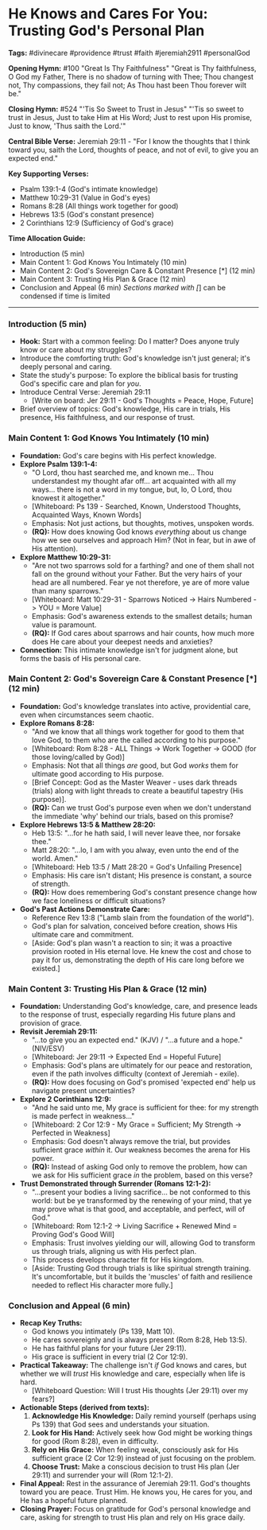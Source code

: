 # He Knows and Cares For You: Trusting God's Personal Plan

**Tags:** #divinecare #providence #trust #faith #jeremiah2911 #personalGod

**Opening Hymn:** #100 "Great Is Thy Faithfulness" "Great is Thy faithfulness, O
God my Father, There is no shadow of turning with Thee; Thou changest not, Thy
compassions, they fail not; As Thou hast been Thou forever wilt be."

**Closing Hymn:** #524 "'Tis So Sweet to Trust in Jesus" "'Tis so sweet to trust
in Jesus, Just to take Him at His Word; Just to rest upon His promise, Just to
know, 'Thus saith the Lord.'"

**Central Bible Verse:** Jeremiah 29:11 - "For I know the thoughts that I think
toward you, saith the Lord, thoughts of peace, and not of evil, to give you an
expected end."

**Key Supporting Verses:**

- Psalm 139:1-4 (God's intimate knowledge)
- Matthew 10:29-31 (Value in God's eyes)
- Romans 8:28 (All things work together for good)
- Hebrews 13:5 (God's constant presence)
- 2 Corinthians 12:9 (Sufficiency of God's grace)

**Time Allocation Guide:**

- Introduction (5 min)
- Main Content 1: God Knows You Intimately (10 min)
- Main Content 2: God's Sovereign Care & Constant Presence [*] (12 min)
- Main Content 3: Trusting His Plan & Grace (12 min)
- Conclusion and Appeal (6 min) _Sections marked with [_] can be condensed if
  time is limited

---

### Introduction (5 min)

- **Hook:** Start with a common feeling: Do I matter? Does anyone truly know or
  care about my struggles?
- Introduce the comforting truth: God's knowledge isn't just general; it's
  deeply personal and caring.
- State the study's purpose: To explore the biblical basis for trusting God's
  specific care and plan for _you_.
- Introduce Central Verse: Jeremiah 29:11
  - [Write on board: Jer 29:11 - God's Thoughts = Peace, Hope, Future]
- Brief overview of topics: God's knowledge, His care in trials, His presence,
  His faithfulness, and our response of trust.

### Main Content 1: God Knows You Intimately (10 min)

- **Foundation:** God's care begins with His perfect knowledge.
- **Explore Psalm 139:1-4:**
  - "O Lord, thou hast searched me, and known me... Thou understandest my
    thought afar off... art acquainted with all my ways... there is not a word
    in my tongue, but, lo, O Lord, thou knowest it altogether."
  - [Whiteboard: Ps 139 - Searched, Known, Understood Thoughts, Acquainted Ways,
    Known Words]
  - Emphasis: Not just actions, but thoughts, motives, unspoken words.
  - **(RQ):** How does knowing God knows _everything_ about us change how we see
    ourselves and approach Him? (Not in fear, but in awe of His attention).
- **Explore Matthew 10:29-31:**
  - "Are not two sparrows sold for a farthing? and one of them shall not fall on
    the ground without your Father. But the very hairs of your head are all
    numbered. Fear ye not therefore, ye are of more value than many sparrows."
  - [Whiteboard: Matt 10:29-31 - Sparrows Noticed -> Hairs Numbered -> YOU =
    More Value]
  - Emphasis: God's awareness extends to the smallest details; human value is
    paramount.
  - **(RQ):** If God cares about sparrows and hair counts, how much more does He
    care about your deepest needs and anxieties?
- **Connection:** This intimate knowledge isn't for judgment alone, but forms
  the basis of His personal care.

### Main Content 2: God's Sovereign Care & Constant Presence [*] (12 min)

- **Foundation:** God's knowledge translates into active, providential care,
  even when circumstances seem chaotic.
- **Explore Romans 8:28:**
  - "And we know that all things work together for good to them that love God,
    to them who are the called according to his purpose."
  - [Whiteboard: Rom 8:28 - ALL Things -> Work Together -> GOOD (for those
    loving/called by God)]
  - Emphasis: Not that all things _are_ good, but God _works_ them for ultimate
    good according to His purpose.
  - [Brief Concept: God as the Master Weaver - uses dark threads (trials) along
    with light threads to create a beautiful tapestry (His purpose)].
  - **(RQ):** Can we trust God's purpose even when we don't understand the
    immediate 'why' behind our trials, based on this promise?
- **Explore Hebrews 13:5 & Matthew 28:20:**
  - Heb 13:5: "...for he hath said, I will never leave thee, nor forsake thee."
  - Matt 28:20: "...lo, I am with you alway, even unto the end of the world.
    Amen."
  - [Whiteboard: Heb 13:5 / Matt 28:20 = God's Unfailing Presence]
  - Emphasis: His care isn't distant; His presence is constant, a source of
    strength.
  - **(RQ):** How does remembering God's constant presence change how we face
    loneliness or difficult situations?
- **God's Past Actions Demonstrate Care:**
  - Reference Rev 13:8 ("Lamb slain from the foundation of the world").
  - God's plan for salvation, conceived before creation, shows His ultimate care
    and commitment.
  - [Aside: God's plan wasn't a reaction to sin; it was a proactive provision
    rooted in His eternal love. He knew the cost and chose to pay it for us,
    demonstrating the depth of His care long before we existed.]

### Main Content 3: Trusting His Plan & Grace (12 min)

- **Foundation:** Understanding God's knowledge, care, and presence leads to the
  response of trust, especially regarding His future plans and provision of
  grace.
- **Revisit Jeremiah 29:11:**
  - "...to give you an expected end." (KJV) / "...a future and a hope."
    (NIV/ESV)
  - [Whiteboard: Jer 29:11 -> Expected End = Hopeful Future]
  - Emphasis: God's plans are ultimately for our peace and restoration, even if
    the path involves difficulty (context of Jeremiah - exile).
  - **(RQ):** How does focusing on God's promised 'expected end' help us
    navigate present uncertainties?
- **Explore 2 Corinthians 12:9:**
  - "And he said unto me, My grace is sufficient for thee: for my strength is
    made perfect in weakness..."
  - [Whiteboard: 2 Cor 12:9 - My Grace = Sufficient; My Strength -> Perfected in
    Weakness]
  - Emphasis: God doesn't always remove the trial, but provides sufficient grace
    _within_ it. Our weakness becomes the arena for His power.
  - **(RQ):** Instead of asking God only to remove the problem, how can we ask
    for His sufficient grace _in_ the problem, based on this verse?
- **Trust Demonstrated through Surrender (Romans 12:1-2):**
  - "...present your bodies a living sacrifice... be not conformed to this
    world: but be ye transformed by the renewing of your mind, that ye may prove
    what is that good, and acceptable, and perfect, will of God."
  - [Whiteboard: Rom 12:1-2 -> Living Sacrifice + Renewed Mind = Proving God's
    Good Will]
  - Emphasis: Trust involves yielding our will, allowing God to transform us
    through trials, aligning us with His perfect plan.
  - This process develops character fit for His kingdom.
  - [Aside: Trusting God through trials is like spiritual strength training.
    It's uncomfortable, but it builds the 'muscles' of faith and resilience
    needed to reflect His character more fully.]

### Conclusion and Appeal (6 min)

- **Recap Key Truths:**
  - God knows you intimately (Ps 139, Matt 10).
  - He cares sovereignly and is always present (Rom 8:28, Heb 13:5).
  - He has faithful plans for your future (Jer 29:11).
  - His grace is sufficient in every trial (2 Cor 12:9).
- **Practical Takeaway:** The challenge isn't _if_ God knows and cares, but
  whether we will _trust_ His knowledge and care, especially when life is hard.
  - [Whiteboard Question: Will I trust His thoughts (Jer 29:11) over my fears?]
- **Actionable Steps (derived from texts):**
  1.  **Acknowledge His Knowledge:** Daily remind yourself (perhaps using
      Ps 139) that God sees and understands your situation.
  2.  **Look for His Hand:** Actively seek how God might be working things for
      good (Rom 8:28), even in difficulty.
  3.  **Rely on His Grace:** When feeling weak, consciously ask for His
      sufficient grace (2 Cor 12:9) instead of just focusing on the problem.
  4.  **Choose Trust:** Make a conscious decision to trust His plan (Jer 29:11)
      and surrender your will (Rom 12:1-2).
- **Final Appeal:** Rest in the assurance of Jeremiah 29:11. God's thoughts
  toward you are peace. Trust Him. He knows you, He cares for you, and He has a
  hopeful future planned.
- **Closing Prayer:** Focus on gratitude for God's personal knowledge and care,
  asking for strength to trust His plan and rely on His grace daily.
